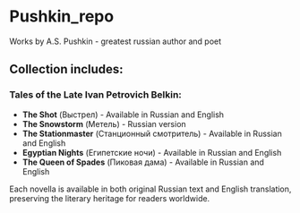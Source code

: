 # Pushkin_repo

Works by A.S. Pushkin - greatest russian author and poet

## Collection includes:

### Tales of the Late Ivan Petrovich Belkin:
- **The Shot** (Выстрел) - Available in Russian and English
- **The Snowstorm** (Метель) - Russian version  
- **The Stationmaster** (Станционный смотритель) - Available in Russian and English
- **Egyptian Nights** (Египетские ночи) - Available in Russian and English  
- **The Queen of Spades** (Пиковая дама) - Available in Russian and English

Each novella is available in both original Russian text and English translation, preserving the literary heritage for readers worldwide.

